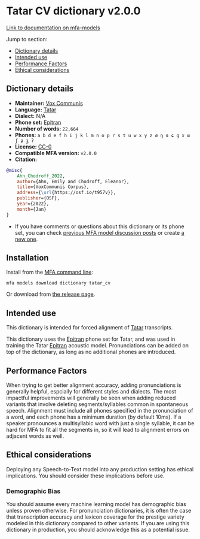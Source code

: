 
# Tatar CV dictionary v2.0.0

[Link to documentation on mfa-models](https://mfa-models.readthedocs.io/en/main/dictionary/tatar_cv.html)

Jump to section:

- [Dictionary details](#dictionary-details)
- [Intended use](#intended-use)
- [Performance Factors](#performance-factors)
- [Ethical considerations](#ethical-considerations)

## Dictionary details

- **Maintainer:** [Vox Communis](https://osf.io/t957v/)
- **Language:** [Tatar](https://en.wikipedia.org/wiki/Tatar_language)
- **Dialect:** N/A
- **Phone set:** [Epitran](https://github.com/dmort27/epitran)
- **Number of words:** `22,664`
- **Phones:** `a b d e f h i j k l m n o p r s t u w x y z ø ŋ ɑ ɕ ɡ ɤ ɯ ʃ ʑ ʒ ʔ`
- **License:** [CC-0](https://creativecommons.org/publicdomain/zero/1.0/)
- **Compatible MFA version:** `v2.0.0`
- **Citation:**

```bibtex
@misc{
	Ahn_Chodroff_2022,
	author={Ahn, Emily and Chodroff, Eleanor},
	title={VoxCommunis Corpus},
	address={\url{https://osf.io/t957v}},
	publisher={OSF},
	year={2022},
	month={Jan}
}
```

- If you have comments or questions about this dictionary or its phone set, you can check [previous MFA model discussion posts](https://github.com/MontrealCorpusTools/mfa-models/discussions?discussions_q=Tatar+CV+dictionary+v2.0.0) or create [a new one](https://github.com/MontrealCorpusTools/mfa-models/discussions/new).

## Installation

Install from the [MFA command line](https://montreal-forced-aligner.readthedocs.io/en/latest/user_guide/models/index.html):

```
mfa models download dictionary tatar_cv
```

Or download from [the release page](https://github.com/MontrealCorpusTools/mfa-models/releases/tag/dictionary-tatar_cv-v2.0.0).

## Intended use

This dictionary is intended for forced alignment of [Tatar](https://en.wikipedia.org/wiki/Tatar_language) transcripts.

This dictionary uses the [Epitran](https://github.com/dmort27/epitran) phone set for Tatar, and was used in training the Tatar [Epitran](https://github.com/dmort27/epitran) acoustic model.
Pronunciations can be added on top of the dictionary, as long as no additional phones are introduced.

## Performance Factors

When trying to get better alignment accuracy, adding pronunciations is generally helpful, espcially for different styles and dialects.
The most impactful improvements will generally be seen when adding reduced variants that
involve deleting segments/syllables common in spontaneous speech.  Alignment must include all phones specified in the pronunciation of a word, and each phone has
a minimum duration (by default 10ms). If a speaker pronounces a multisyllabic word with just a single syllable, it can be hard for MFA to fit all the segments in,
so it will lead to alignment errors on adjacent words as well.

## Ethical considerations

Deploying any Speech-to-Text model into any production setting has ethical implications. You should consider these implications before use.

### Demographic Bias

You should assume every machine learning model has demographic bias unless proven otherwise.
For pronunciation dictionaries, it is often the case that transcription accuracy and lexicon coverage for the prestige variety modeled in this dictionary compared to other variants.
If you are using this dictionary in production, you should acknowledge this as a potential issue.

